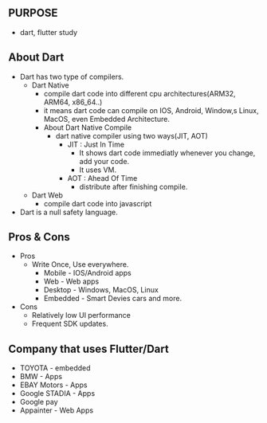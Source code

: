 ## PURPOSE
  + dart, flutter study
## About Dart
  + Dart has two type of compilers.
    + Dart Native
      + compile dart code into different cpu architectures(ARM32, ARM64, x86_64..)
      + it means dart code can compile on IOS, Android, Window,s Linux, MacOS, even Embedded Architecture.
      + About Dart Native Compile
        + dart native compiler using two ways(JIT, AOT)
          + JIT : Just In Time
            + It shows dart code immediatly whenever you change, add your code.
            + It uses VM.
          + AOT : Ahead Of Time
            + distribute after finishing compile.
    + Dart Web
      + compile dart code into javascript
  + Dart is a null safety language.
## Pros & Cons
  + Pros
    + Write Once, Use everywhere.
      + Mobile - IOS/Android apps
      + Web - Web apps
      + Desktop - Windows, MacOS, Linux
      + Embedded - Smart Devies cars and more.
  + Cons
    + Relatively low UI performance
    + Frequent SDK updates.
## Company that uses Flutter/Dart
  + TOYOTA - embedded
  + BMW - Apps
  + EBAY Motors - Apps
  + Google STADIA - Apps
  + Google pay
  + Appainter - Web Apps
